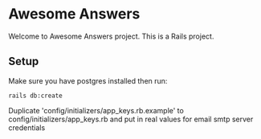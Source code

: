 # Awesome Answers

Welcome to Awesome Answers project. This is a Rails project.

## Setup
Make sure you have postgres installed then run:

```
rails db:create
```

Duplicate 'config/initializers/app_keys.rb.example' to
config/initializers/app_keys.rb and put in real values for email smtp
server credentials
